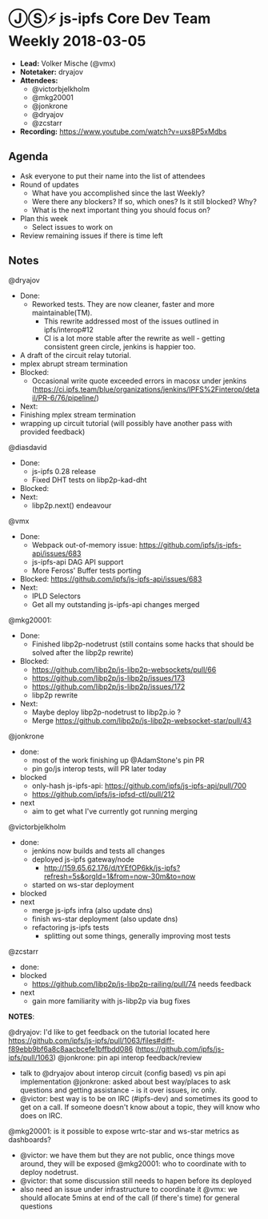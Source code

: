 # ⒿⓈ⚡️ js-ipfs Core Dev Team Weekly 2018-03-05

- **Lead:** Volker Mische (@vmx)
- **Notetaker:** dryajov
- **Attendees:**
  - @victorbjelkholm
  - @mkg20001
  - @jonkrone
  - @dryajov
  - @zcstarr
- **Recording:** https://www.youtube.com/watch?v=uxs8P5xMdbs
## Agenda

- Ask everyone to put their name into the list of attendees
- Round of updates
  - What have you accomplished since the last Weekly?
  - Were there any blockers? If so, which ones? Is it still blocked? Why?
  - What is the next important thing you should focus on?
- Plan this week
  - Select issues to work on
- Review remaining issues if there is time left


## Notes

@dryajov
 - Done:
   - Reworked tests. They are now cleaner, faster and more maintainable(TM).
     - This rewrite addressed most of the issues outlined in ipfs/interop#12
     - CI is a lot more stable after the rewrite as well - getting consistent green circle, jenkins is happier too.
  - A draft of the circuit relay tutorial.
  - mplex abrupt stream termination
 - Blocked:
   - Occasional write quote exceeded errors in macosx under jenkins (https://ci.ipfs.team/blue/organizations/jenkins/IPFS%2Finterop/detail/PR-6/76/pipeline/)
 - Next:
  - Finishing mplex stream termination
  - wrapping up circuit tutorial (will possibly have another pass with provided feedback)


@diasdavid
 - Done:
   - js-ipfs 0.28 release
   - Fixed DHT tests on libp2p-kad-dht
 - Blocked:
 - Next:
   - libp2p.next() endeavour

@vmx
 - Done:
   - Webpack out-of-memory issue: https://github.com/ipfs/js-ipfs-api/issues/683
   - js-ipfs-api DAG API support
   - More Feross' Buffer tests porting
 - Blocked: https://github.com/ipfs/js-ipfs-api/issues/683
 - Next:
   - IPLD Selectors
   - Get all my outstanding js-ipfs-api changes merged

@mkg20001:
  - Done:
    - Finished libp2p-nodetrust (still contains some hacks that should be solved after the libp2p rewrite)
  - Blocked:
    - https://github.com/libp2p/js-libp2p-websockets/pull/66
    - https://github.com/libp2p/js-libp2p/issues/173
    - https://github.com/libp2p/js-libp2p/issues/172
    - libp2p rewrite
  - Next:
    - Maybe deploy libp2p-nodetrust to libp2p.io ?
    - Merge https://github.com/libp2p/js-libp2p-websocket-star/pull/43             

@jonkrone
  - done:
    - most of the work finishing up @AdamStone's pin PR
    - pin go/js interop tests, will PR later today
  - blocked
    - only-hash js-ipfs-api: https://github.com/ipfs/js-ipfs-api/pull/700
    - https://github.com/ipfs/js-ipfsd-ctl/pull/212
  - next
    - aim to get what I've currently got running merging

@victorbjelkholm
  - done:
    - jenkins now builds and tests all changes
    - deployed js-ipfs gateway/node
    	- http://159.65.62.176/d/tYEfOP6kk/js-ipfs?refresh=5s&orgId=1&from=now-30m&to=now
    - started on ws-star deployment
  - blocked
  - next
    - merge js-ipfs infra (also update dns)
    - finish ws-star deployment (also update dns)
    - refactoring js-ipfs tests
      - splitting out some things, generally improving most tests

@zcstarr
  - done:
  - blocked
  	- https://github.com/libp2p/js-libp2p-railing/pull/74 needs   feedback
  - next
  	- gain more familiarity with js-libp2p via bug fixes
  
**NOTES**:

@dryajov: I'd like to get feedback on the tutorial located here https://github.com/ipfs/js-ipfs/pull/1063/files#diff-f89ebb9bf6a8c8aacbcefe1bffbdd086  (https://github.com/ipfs/js-ipfs/pull/1063)
@jonkrone: pin api interop feedback/review 
  - talk to @dryajov about interop circuit (config based) vs pin api implementation
@jonkrone: asked about best way/places to ask questions and getting assistance - is it over issues, irc only. 
  - @victor: best way is to be on IRC (#ipfs-dev) and sometimes its good to get on a call. If someone doesn't know about a topic, they will know who does on IRC.

@mkg20001: is it possible to expose wrtc-star and ws-star metrics as dashboards?
  - @victor: we have them but they are not public, once things move around, they will be exposed 
@mkg20001: who to coordinate with to deploy nodetrust. 
  - @victor: that some discussion still needs to hapen before its deployed
  - also need an issue under infrastructure to coordinate it
@vmx: we should allocate 5mins at end of the call (if there's time) for general questions

